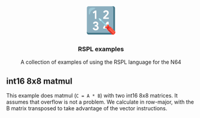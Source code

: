 <!-- PROJECT LOGO -->
<br />
<div align="center">
  <a href="https://github.com/Wheest/rspl_examples">
    <img src="logo.png" alt="Logo" width="80" height="80">
  </a>

  <h3 align="center">RSPL examples</h3>

  <p align="center">
    A collection of examples of using the RSPL language for the N64
    <br />
  </p>
</div>


## int16 8x8 matmul

This example does matmul (`C = A * B`) with two int16 8x8 matrices.
It assumes that overflow is not a problem.
We calculate in row-major, with the B matrix transposed to take advantage of the vector instructions.
